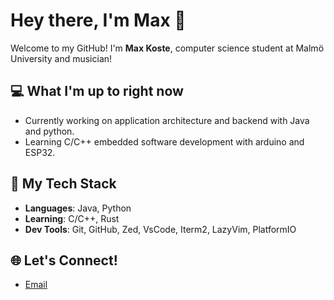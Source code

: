 # Hey there, I'm Max 👋

Welcome to my GitHub! I'm **Max Koste**, computer science student at Malmö University and musician!

## 💻 What I'm up to right now
- Currently working on application architecture and backend with Java and python.
- Learning C/C++ embedded software development with arduino and ESP32.
  
## 💪 My Tech Stack
- **Languages**: Java, Python
- **Learning**: C/C++, Rust
- **Dev Tools**: Git, GitHub, Zed, VsCode, Iterm2, LazyVim, PlatformIO

## 🌐 Let's Connect!
- [Email](mailto:maxkoste@gmail.com)
